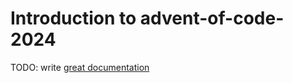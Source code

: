 # Introduction to advent-of-code-2024

TODO: write [great documentation](http://jacobian.org/writing/what-to-write/)
